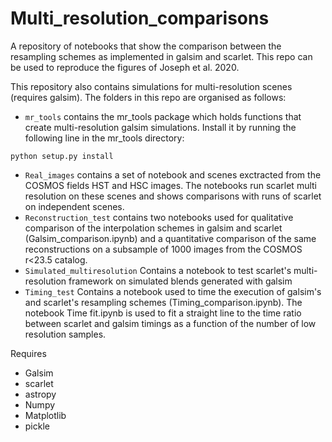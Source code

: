 # Multi_resolution_comparisons
A repository of notebooks that show the comparison between the resampling schemes as implemented in galsim and scarlet. This repo can be used to reproduce the figures of Joseph et al. 2020.
 
This repository also contains simulations for multi-resolution scenes (requires galsim). 
The folders in this repo are organised as follows:

* `mr_tools` contains the mr_tools package which holds functions that create multi-resolution galsim simulations. Install it by running the following line in the mr_tools directory:
```
python setup.py install 
```
* `Real_images` contains a set of notebook and scenes exctracted from the COSMOS fields HST and HSC images. The notebooks run scarlet multi resolution on these scenes and shows comparisons with runs of scarlet on independent scenes.
* `Reconstruction_test` contains two notebooks used for qualitative comparison of the interpolation schemes in galsim and scarlet (Galsim_comparison.ipynb)  and a quantitative comparison of the same reconstructions on a subsample of 1000 images from the COSMOS r<23.5 catalog.
* `Simulated_multiresolution` Contains a notebook to test scarlet's multi-resolution framework on simulated blends generated with galsim
* `Timing_test` Contains a notebook used to time the execution of galsim's and scarlet's resampling schemes (Timing_comparison.ipynb). The notebook Time fit.ipynb is used to fit a straight line to the time ratio between scarlet and galsim timings as a function of the number of low resolution samples.


Requires 
* Galsim
* scarlet
* astropy
* Numpy
* Matplotlib
* pickle
